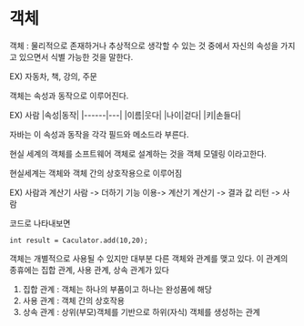 # 객체
객체 : 물리적으로 존재하거나 추상적으로 생각할 수 있는 것 중에서 자신의 속성을 가지고 있으면서 식별 가능한 것을 말한다.

EX) 자동차, 책, 강의, 주문

객체는 속성과 동작으로 이루어진다.

EX) 사람 
|속성|동작|
|------|---|
|이름|웃다|
|나이|걷다|
|키|손들다|

자바는 이 속성과 동작을 각각 필드와 메소드라 부른다.

현실 세계의 객체를 소프트웨어 객체로 설계하는 것을 객체 모델링 이라고한다.

현실세계는 객체와 객체 간의 상호작용으로 이루어짐

EX) 사람과 계산기
사람 -> 더하기 기능 이용-> 계산기
계산기 -> 결과 값 리턴 -> 사람

코드로 나타내보면
```
int result = Caculator.add(10,20);
```

객체는 개별적으로 사용될 수 있지만 대부분 다른 객체와 관계를 맺고 있다.
이 관계의 종휴에는 집합 관계, 사용 관계, 상속 관계가 있다

1. 집합 관계 : 객체는 하나의 부품이고 하나는 완성품에 해당
2. 사용 관계 : 객체 간의 상호작용
3. 상속 관계 : 상위(부모)객체를 기반으로 하위(자식) 객체를 생성하는 관계




